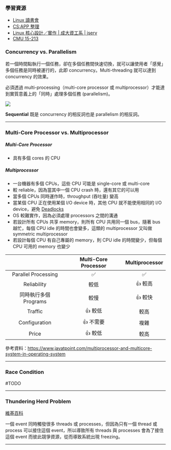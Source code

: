 ### 學習資源

- [Linux 讀書會](https://hackmd.io/@combo-tw/Linux-%E8%AE%80%E6%9B%B8%E6%9C%83)
- [CS:APP 整理](https://hackmd.io/@sysprog/CSAPP/https%3A%2F%2Fhackmd.io%2Fs%2FSJ7V-qikG)
- [Linux 核心設計／實作 | 成大資工系 | jserv](https://wiki.csie.ncku.edu.tw/linux/schedule)
- [CMU 15-213](https://scs.hosted.panopto.com/Panopto/Pages/Sessions/List.aspx#maxResults=250&folderID=%22b96d90ae-9871-4fae-91e2-b1627b43e25e%22)

### Concurrency vs. Parallelism

若一個時間點執行一個任務，卻在多個任務間快速切換，就可以讓使用者「感覺」多個任務是同時被運行的，此即 concurrency。Multi-threading 就可以達到 concurrency 的效果。

必須透過 multi-processing（multi-core processor 或 multiprocessor）才能達到實質意義上的「同時」處理多個任務 (parallelism)。

![](<https://raw.githubusercontent.com/Jamison-Chen/KM-software/master/img/concurrency-vs-parallelism.jpg>)

**Sequential** 既是 concurrency 的相反詞也是 parallelism 的相反詞。

---

### Multi-Core Processor vs. Multiprocessor

##### Multi-Core Processor

- 具有多個 cores 的 CPU

##### Multiprocessor

- 一台機器有多個 CPUs，這些 CPU 可能是 single-core 或 multi-core
- 較 reliable，因為當其中一個 CPU crash 時，還有其它的可以用
- 當多個 CPUs 同時運作時，throughput (吞吐量) 變高
- 當某個 CPU 正在使用某個 I/O device 時，其他 CPU 就不能使用相同的 I/O device，避免 [Deadlocks](</Operating System/Deadlocks.md>)
- OS 較難實作，因為必須處理 processors 之間的溝通
- 若設計所有 CPUs 共享 memory，則所有 CPU 共用同一個 bus，隨著 bus 越忙，每個 CPU idle 的時間也會變多，這類的 multiprocessor 又叫做 symmetric multiprocessor
- 若設計每個 CPU 有自己專屬的 memory，則 CPU idle 的時間變少，但每個 CPU 可用的 memory 也變少

| |Multi-Core Processor|Multiprocessor|
|:-:|:-:|:-:|
|Parallel Processing|✅|✅|
|Reliability|較低|👍 較高|
|同時執行多個 Programs|較慢|👍 較快|
|Traffic|👍 較低|較高|
|Configuration|👍 不需要|複雜|
|Price|👍 較低|較高|

參考資料：<https://www.javatpoint.com/multiprocessor-and-multicore-system-in-operating-system>

---

### Race Condition

#TODO 

---

### Thundering Herd Problem

[維基百科](https://en.wikipedia.org/wiki/Thundering_herd_problem)

一個 event 同時觸發很多 threads 或 processes，但因為只有一個 thread 或 process 可以接住這個 event，所以導致所有 threads 與 processes 會為了接住這個 event 而彼此競爭資源，從而導致系統出現 freezing。

---
